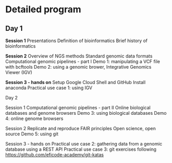 # Detailed program

## Day 1

**Session 1**
Presentations
Definition of bioinformatics
Brief history of bioinformatics

**Session 2**
Overview of NGS methods
Standard genomic data formats
Computational genomic pipelines - part I
Demo 1: manipulating a VCF file with bcftools
Demo 2: using a genomic brower, Integrative Genomics Viewer (IGV)

**Session 3 - hands on**
Setup Google Cloud Shell and GitHub
Install anaconda
Practical use case 1: using IGV


Day 2

Session 1
Computational genomic pipelines - part II
Online biological databases and genome browsers
Demo 3: using biological databases
Demo 4: online genome browsers

Session 2
Replicate and reproduce
FAIR principles
Open science, open source
Demo 5: using git

Session 3 - hands on
Practical use case 2: gathering data from a genomic database using a REST API
Practical use case 3: git exercises following https://github.com/eficode-academy/git-katas 	
